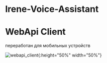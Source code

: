 # Irene-Voice-Assistant

# WebApi Client
переработан для мобильных устройств

![webapi_client](https://github.com/Localhost2005/Irene-Voice-Assistant/assets/135964005/4be7e4e5-4553-4124-9970-259b475a0d6f){:height="50%" width="50%"}
